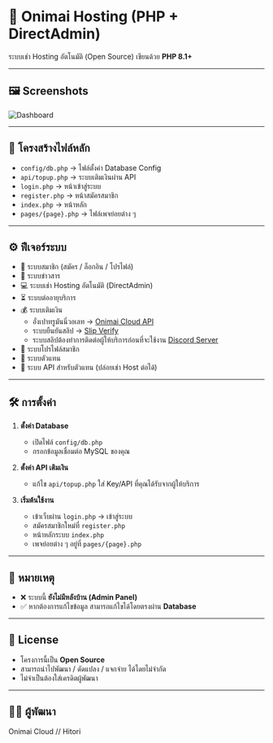 # 🚀 Onimai Hosting (PHP + DirectAdmin)

ระบบเช่า Hosting อัตโนมัติ (Open Source) เขียนด้วย **PHP 8.1+**  

---

## 🖼 Screenshots

![Dashboard](https://raw.githubusercontent.com/HitoriKung/onimai-cloud-hosting/refs/heads/main/screenshot/Screenshot_21-8-2025_122547_localhost.jpeg)

---

## 📂 โครงสร้างไฟล์หลัก

- `config/db.php` → ไฟล์ตั้งค่า Database Config
- `api/topup.php` → ระบบเติมเงินผ่าน API
- `login.php` → หน้าเข้าสู่ระบบ
- `register.php` → หน้าสมัครสมาชิก
- `index.php` → หน้าหลัก
- `pages/{page}.php` → ไฟล์เพจย่อยต่าง ๆ

---

## ⚙️ ฟีเจอร์ระบบ

- 👤 ระบบสมาชิก (สมัคร / ล็อกอิน / โปรไฟล์)
- 📰 ระบบข่าวสาร
- 💻 ระบบเช่า Hosting อัตโนมัติ (DirectAdmin)
- ⏳ ระบบต่ออายุบริการ
- 💰 ระบบเติมเงิน  
  - อั่งเปาทรูมันนี่วอเลท → [Onimai Cloud API](https://ntpay.hitori.run/)  
  - ระบบยืนยันสลิป → [Slip Verify](https://slip-s.oiio.download/)
  - ระบบสลิปต้องทำการติดต่อผู้ให้บริการก่อนที่จะใช้งาน [Discord Server](https://discord.com/invite/bg7QPa2j)
- 🙍 ระบบโปรไฟล์สมาชิก
- 🤝 ระบบตัวแทน
- 🔑 ระบบ API สำหรับตัวแทน (ปล่อยเช่า Host ต่อได้)

---

## 🛠 การตั้งค่า

1. **ตั้งค่า Database**
   - เปิดไฟล์ `config/db.php`
   - กรอกข้อมูลเชื่อมต่อ MySQL ของคุณ  

2. **ตั้งค่า API เติมเงิน**
   - แก้ไข `api/topup.php` ใส่ Key/API ที่คุณได้รับจากผู้ให้บริการ  

3. **เริ่มต้นใช้งาน**
   - เข้าเว็บผ่าน `login.php` → เข้าสู่ระบบ
   - สมัครสมาชิกใหม่ที่ `register.php`
   - หน้าหลักระบบ `index.php`
   - เพจย่อยต่าง ๆ อยู่ที่ `pages/{page}.php`

---

## 📌 หมายเหตุ

- ❌ ระบบนี้ **ยังไม่มีหลังบ้าน (Admin Panel)**  
- ✅ หากต้องการแก้ไขข้อมูล สามารถแก้ไขได้โดยตรงผ่าน **Database**

---

## 📖 License

- โครงการนี้เป็น **Open Source**
- สามารถนำไปพัฒนา / ดัดแปลง / แจกจ่าย ได้โดยไม่จำกัด
- ไม่จำเป็นต้องใส่เครดิตผู้พัฒนา

---

## 🧑‍💻 ผู้พัฒนา

Onimai Cloud // Hitori
